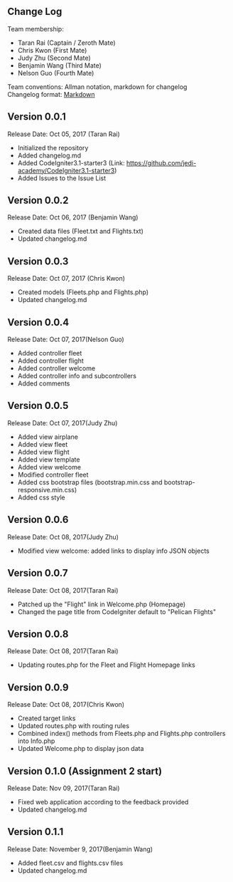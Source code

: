 ## Change Log

Team membership:  

- Taran Rai (Captain / Zeroth Mate)
- Chris Kwon (First Mate)
- Judy Zhu (Second Mate)
- Benjamin Wang (Third Mate)
- Nelson Guo (Fourth Mate)

Team conventions: Allman notation, markdown for changelog  
Changelog format: [Markdown](https://github.com/adam-p/markdown-here/wiki/Markdown-Cheatsheet) 

## Version 0.0.1

Release Date: Oct 05, 2017 (Taran Rai)

- Initialized the repository
- Added changelog.md
- Added CodeIgniter3.1-starter3 (Link: https://github.com/jedi-academy/CodeIgniter3.1-starter3)
- Added Issues to the Issue List

## Version 0.0.2

Release Date: Oct 06, 2017 (Benjamin Wang)

- Created data files (Fleet.txt and Flights.txt)
- Updated changelog.md

## Version 0.0.3

Release Date: Oct 07, 2017 (Chris Kwon)

- Created models (Fleets.php and Flights.php)
- Updated changelog.md

## Version 0.0.4

Release Date: Oct 07, 2017(Nelson Guo)

- Added controller fleet
- Added controller flight
- Added controller welcome
- Added controller info and subcontrollers
- Added comments

## Version 0.0.5

Release Date: Oct 07, 2017(Judy Zhu)

- Added view airplane
- Added view fleet
- Added view flight
- Added view template
- Added view welcome
- Modified controller fleet
- Added css bootstrap files (bootstrap.min.css and bootstrap-responsive.min.css)
- Added css style

## Version 0.0.6

Release Date: Oct 08, 2017(Judy Zhu)

- Modified view welcome: added links to display info JSON objects

## Version 0.0.7

Release Date: Oct 08, 2017(Taran Rai)

- Patched up the "Flight" link in Welcome.php (Homepage)
- Changed the page title from CodeIgniter default to "Pelican Flights"

## Version 0.0.8

Release Date: Oct 08, 2017(Taran Rai)

- Updating routes.php for the Fleet and Flight Homepage links

## Version 0.0.9

Release Date: Oct 08, 2017(Chris Kwon)

- Created target links
- Updated routes.php with routing rules
- Combined index() methods from Fleets.php and Flights.php controllers into Info.php
- Updated Welcome.php to display json data

## Version 0.1.0 (Assignment 2 start)

Release Date: Nov 09, 2017(Taran Rai)

- Fixed web application according to the feedback provided
- Updated changelog.md

## Version 0.1.1

Release Date: November 9, 2017(Benjamin Wang)

- Added fleet.csv and flights.csv files
- Updated changelog.md



